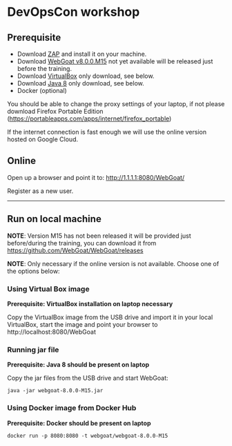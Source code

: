 # DevOpsCon workshop

## Prerequisite

- Download [ZAP](https://github.com/zaproxy/zaproxy/wiki/Downloads) and install it on your machine.
- Download [WebGoat v8.0.0.M15](https://github.com/WebGoat/WebGoat/releases) not yet available will be released just before the training. 
- Download [VirtualBox](https://www.virtualbox.org/wiki/Downloads) only download, see below.
- Download [Java 8](http://www.oracle.com/technetwork/java/javase/downloads/jdk8-downloads-2133151.html) only download, see below.
- Docker (optional)

You should be able to change the proxy settings of your laptop, if not please download Firefox Portable Edition (https://portableapps.com/apps/internet/firefox_portable)

If the internet connection is fast enough we will use the online version hosted on Google Cloud.

## Online

Open up a browser and point it to: http://1.1.1.1:8080/WebGoat/

Register as a new user.

-------
## Run on local machine

**NOTE**: Version M15 has not been released it will be provided just before/during the training, you can download it from https://github.com/WebGoat/WebGoat/releases

**NOTE**: Only necessary if the online version is not available. Choose one of the options below:

### Using Virtual Box image

**Prerequisite: VirtualBox installation on laptop necessary**

Copy the VirtualBox image from the USB drive and import it in your local VirtualBox, start the image and point your browser to
http://localhost:8080/WebGoat

### Running jar file

**Prerequisite: Java 8 should be present on laptop**

Copy the jar files from the USB drive and start WebGoat:

```
java -jar webgoat-8.0.0-M15.jar
```

### Using Docker image from Docker Hub

**Prerequisite: Docker should be present on laptop**

```
docker run -p 8080:8080 -t webgoat/webgoat-8.0.0-M15
```
